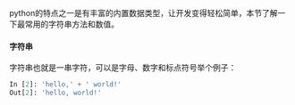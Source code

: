 python的特点之一是有丰富的内置数据类型，让开发变得轻松简单，本节了解一下最常用的字符串方法和数值。

#### 字符串

字符串也就是一串字符，可以是字母、数字和标点符号举个例子：
```python
In [2]: 'hello,' + ' world!'
Out[2]: 'hello, world!'
```
